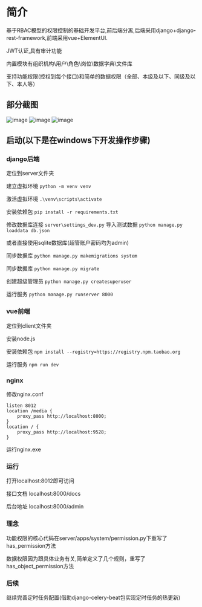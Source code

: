 # 简介
基于RBAC模型的权限控制的基础开发平台,前后端分离,后端采用django+django-rest-framework,前端采用vue+ElementUI.

JWT认证,具有审计功能

内置模块有组织机构\用户\角色\岗位\数据字典\文件库

支持功能权限(控权到每个接口)和简单的数据权限（全部、本级及以下、同级及以下、本人等）

## 部分截图
![image](https://github.com/caoqianming/django-vue-admin/blob/master/img/user.png)
![image](https://github.com/caoqianming/django-vue-admin/blob/master/img/dict.png)
![image](https://github.com/caoqianming/django-vue-admin/blob/master/img/docs.png)

## 启动(以下是在windows下开发操作步骤)


### django后端
定位到server文件夹

建立虚拟环境 `python -m venv venv`

激活虚拟环境 `.\venv\scripts\activate`

安装依赖包 `pip install -r requirements.txt`

修改数据库连接 `server\settings_dev.py` 导入测试数据 `python manage.py loaddata db.json`

或者直接使用sqlite数据库(超管账户密码均为admin)

同步数据库 `python manage.py makemigrations system`

同步数据库 `python manage.py migrate`

创建超级管理员 `python manage.py createsuperuser`

运行服务 `python manage.py runserver 8000` 

### vue前端
定位到client文件夹

安装node.js

安装依赖包 `npm install --registry=https://registry.npm.taobao.org`

运行服务 `npm run dev` 

### nginx
修改nginx.conf

```
listen 8012
location /media {
    proxy_pass http://localhost:8000;
}
location / {
    proxy_pass http://localhost:9528;
}
```

运行nginx.exe

### 运行
打开localhost:8012即可访问

接口文档 localhost:8000/docs

后台地址 localhost:8000/admin

### 理念
功能权限的核心代码在server/apps/system/permission.py下重写了has_permission方法

数据权限因为跟具体业务有关,简单定义了几个规则，重写了has_object_permission方法

### 后续
继续完善定时任务配置(借助django-celery-beat包实现定时任务的热更新)

